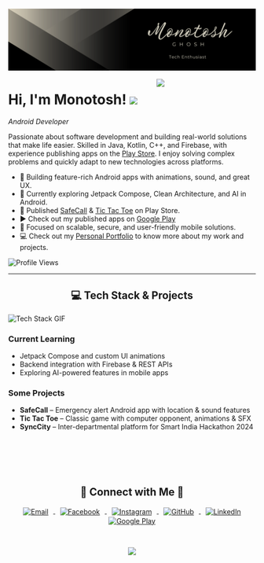 <!-- ## Hi there 👋

<!--
**monotoshghosh/monotoshghosh** is a ✨ _special_ ✨ repository because its `README.md` (this file) appears on your GitHub profile.

Here are some ideas to get you started:

- 🔭 I’m currently working on ...
- 🌱 I’m currently learning ...
- 👯 I’m looking to collaborate on ...
- 🤔 I’m looking for help with ...
- 💬 Ask me about ...
- 📫 How to reach me: ...
- 😄 Pronouns: ...
- ⚡ Fun fact: ...
-->


<!--Banner-->
![Monotosh Ghosh Banner Image](./banner.png)

<!--Night Owl image-->
<div>
  <img align="right" width="40%" src="https://owlbertsio-resized.s3.amazonaws.com/Popper.psd.full.png">
</div>

<!--Header Name-->
<h1>Hi, I'm Monotosh! <img src="https://emojis.slackmojis.com/emojis/images/1531849430/4246/blob-sunglasses.gif?1531849430" width="30"/></h1>

<p><em>Android Developer</em></p>

<!--Start Intro-->               
<p align="left">  Passionate about software development and building real-world solutions that make life easier. Skilled in Java, Kotlin, C++, and Firebase, with experience publishing apps on the <a href="https://play.google.com/store/apps/dev?id=5228042629409510170" target="_blank">Play Store</a>. I enjoy solving complex problems and quickly adapt to new technologies across platforms.
</p>


- 📱 Building feature-rich Android apps with animations, sound, and great UX.
- 🌱 Currently exploring Jetpack Compose, Clean Architecture, and AI in Android.
- 🚀 Published [SafeCall](https://play.google.com/store/apps/details?id=com.monotoshghosh.safecall) & [Tic Tac Toe](https://play.google.com/store/apps/details?id=com.monotoshghosh.tictactoe) on Play Store.
- ▶️ Check out my published apps on [Google Play](https://play.google.com/store/apps/dev?id=5228042629409510170)
- 🎯 Focused on scalable, secure, and user-friendly mobile solutions.
- 💻 Check out my [Personal Portfolio](https://monotoshghosh.netlify.app/) to know more about my work and projects.
<!-- - ✍ Technical content creator and open-source contributor. -->


<!--Profile Count Badge-->
<p align="left">
  <img src="https://komarev.com/ghpvc/?username=monotoshghosh&label=Profile%20views&color=0e75b6&style=for-the-badge" alt="Profile Views" />
</p>

---

<!--Languages and Tools Section-->       
<h2 align="center">💻 Tech Stack & Projects</h2> 
<picture>
  <source media="(prefers-color-scheme: dark)" srcset="./Skills_Animation_Dark.gif">
  <source media="(prefers-color-scheme: light)" srcset="./Skills_Animation_White.gif">
  <img align="left" alt="Tech Stack GIF" src="./Skills_Animation_White.gif">
</picture>
<br />

<h3 align="left">Current Learning</h3>
<ul align="left">
  <li>Jetpack Compose and custom UI animations</li>
  <li>Backend integration with Firebase & REST APIs</li>
  <li>Exploring AI-powered features in mobile apps</li>
</ul>

<h3 align="left">Some Projects</h3>
<ul align="left">
  <li><strong>SafeCall</strong> – Emergency alert Android app with location & sound features</li>
  <li><strong>Tic Tac Toe</strong> – Classic game with computer opponent, animations & SFX</li>
  <li><strong>SyncCity</strong> – Inter-departmental platform for Smart India Hackathon 2024</li>
</ul>
<br /><br /><br /><br />

<!--Contact Section--> 
<h2 align="center">🤝 Connect with Me 🤝</h2>
<div align="center">

<p align="center">
  <a href="mailto:monotoshghosh49@gmail.com" target="_blank">
    <img src="https://cdn-icons-png.flaticon.com/512/281/281769.png" width="35" height="35" alt="Email" style="margin: 0 10px; vertical-align: middle;" />
  </a>
  <a href="https://www.facebook.com/monotosh.ghosh.372" target="_blank">
    <img src="https://cdn-icons-png.flaticon.com/512/145/145802.png" width="35" height="35" alt="Facebook" style="margin: 0 10px; vertical-align: middle;" />
  </a>
  <a href="https://www.instagram.com/monotosh_.ghosh" target="_blank">
    <img src="https://cdn-icons-png.flaticon.com/512/2111/2111463.png" width="35" height="35" alt="Instagram" style="margin: 0 10px; vertical-align: middle;" />
  </a>
  <a href="https://github.com/monotoshghosh" target="_blank">
    <img src="https://cdn-icons-png.flaticon.com/512/733/733553.png" width="35" height="35" alt="GitHub" style="margin: 0 10px; vertical-align: middle;" />
  </a>
  <a href="https://www.linkedin.com/in/monotoshghosh/" target="_blank">
    <img src="https://cdn-icons-png.flaticon.com/512/174/174857.png" width="35" height="35" alt="LinkedIn" style="margin: 0 10px; vertical-align: middle;" />
  </a>
  <a href="https://play.google.com/store/apps/dev?id=5228042629409510170" target="_blank">
    <img src="https://cdn-icons-png.flaticon.com/512/888/888857.png" width="35" height="35" alt="Google Play" style="margin: 0 10px; vertical-align: middle;" />
  </a>
</p>


</div>



<br/>

<!--Buy me a coffee (Optional)-->
<!--
<div align="center">
<a href="https://www.buymeacoffee.com/monotoshghosh" target="_blank">
  <img src="https://cdn.buymeacoffee.com/buttons/v2/default-yellow.png" alt="Buy Me A Coffee" style="height: 40px !important;width: 200px !important;" >
</a>
</div>
-->

<!--Footer--> 
<p align="center">
  <img src="https://capsule-render.vercel.app/api?type=waving&color=gradient&height=65&section=footer"/>
</p>
